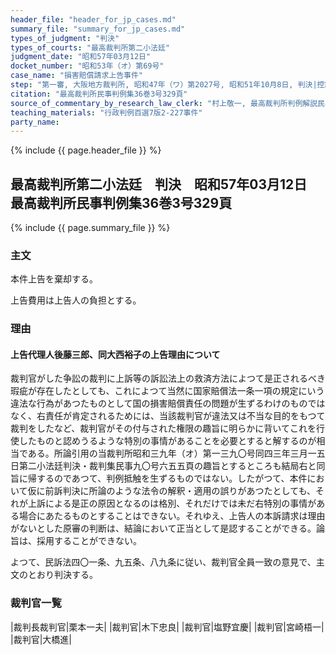 ```yaml
---
header_file: "header_for_jp_cases.md"
summary_file: "summary_for_jp_cases.md"
types_of_judgment: "判決"
types_of_courts: "最高裁判所第二小法廷"
judgment_date: "昭和57年03月12日"
docket_number: "昭和53年（オ）第69号"
case_name: "損害賠償請求上告事件"
step: "第一審, 大阪地方裁判所, 昭和47年（ワ）第2027号, 昭和51年10月8日, 判決|控訴審, 大阪高等裁判所, 昭和51年（ネ）第1939号, 昭和52年9月29日, 判決"
citation: "最高裁判所民事判例集36巻3号329頁"
source_of_commentary_by_research_law_clerk: "村上敬一, 最高裁判所判例解説民事篇昭和57年度200頁"
teaching_materials: "行政判例百選7版2-227事件"
party_name:
---
```


{% include {{ page.header_file }}  %}

## 最高裁判所第二小法廷　判決　昭和57年03月12日　最高裁判所民事判例集36巻3号329頁

{% include {{ page.summary_file }}  %}






### 主文



本件上告を棄却する。

上告費用は上告人の負担とする。





### 理由



#### 上告代理人後藤三郎、同大西裕子の上告理由について

裁判官がした争訟の裁判に上訴等の訴訟法上の救済方法によつて是正されるべき瑕疵が存在したとしても、これによつて当然に国家賠償法一条一項の規定にいう違法な行為があつたものとして国の損害賠償責任の問題が生ずるわけのものではなく、右責任が肯定されるためには、当該裁判官が違法又は不当な目的をもつて裁判をしたなど、裁判官がその付与された権限の趣旨に明らかに背いてこれを行使したものと認めうるような特別の事情があることを必要とすると解するのが相当である。所論引用の当裁判所昭和三九年（オ）第一三九〇号同四三年三月一五日第二小法廷判決・裁判集民事九〇号六五五頁の趣旨とするところも結局右と同旨に帰するのであつて、判例抵触を生ずるものではない。したがつて、本件において仮に前訴判決に所論のような法令の解釈・適用の誤りがあつたとしても、それが上訴による是正の原因となるのは格別、それだけでは未だ右特別の事情がある場合にあたるものとすることはできない。それゆえ、上告人の本訴請求は理由がないとした原審の判断は、結論において正当として是認することができる。論旨は、採用することができない。

よつて、民訴法四〇一条、九五条、八九条に従い、裁判官全員一致の意見で、主文のとおり判決する。

### 裁判官一覧

|裁判長裁判官|栗本一夫|
|裁判官|木下忠良|
|裁判官|塩野宜慶|
|裁判官|宮崎梧一|
|裁判官|大橋進|

